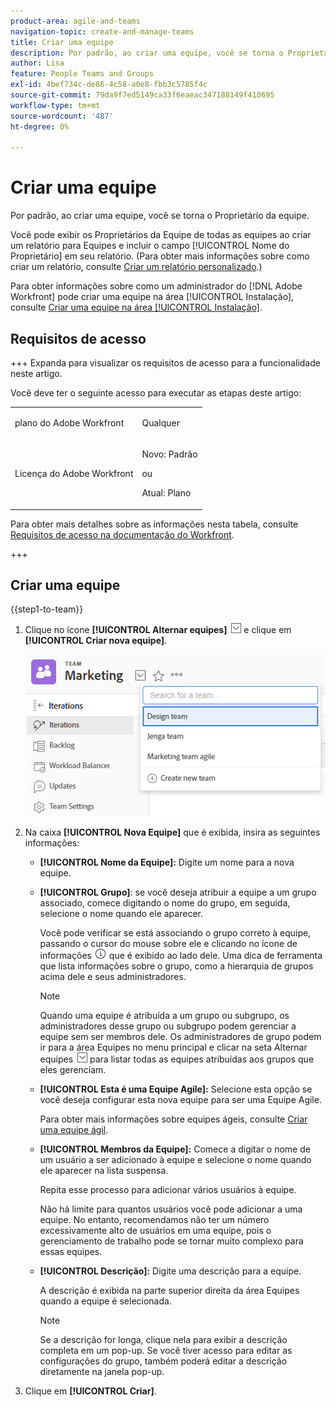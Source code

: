 ```yaml
---
product-area: agile-and-teams
navigation-topic: create-and-manage-teams
title: Criar uma equipe
description: Por padrão, ao criar uma equipe, você se torna o Proprietário da equipe.
author: Lisa
feature: People Teams and Groups
exl-id: 4bef734c-de86-4c58-a0e8-fbb3c5785f4c
source-git-commit: 79da9f7ed5149ca33f6eaeac347188149f410695
workflow-type: tm+mt
source-wordcount: '487'
ht-degree: 0%

---
```


# Criar uma equipe

Por padrão, ao criar uma equipe, você se torna o Proprietário da equipe.

Você pode exibir os Proprietários da Equipe de todas as equipes ao criar um relatório para Equipes e incluir o campo [!UICONTROL Nome do Proprietário] em seu relatório. (Para obter mais informações sobre como criar um relatório, consulte [Criar um relatório personalizado](../../reports-and-dashboards/reports/creating-and-managing-reports/create-custom-report.md).)

Para obter informações sobre como um administrador do [!DNL Adobe Workfront] pode criar uma equipe na área [!UICONTROL Instalação], consulte [Criar uma equipe na área [!UICONTROL Instalação]](../../administration-and-setup/add-users/create-and-manage-teams/create-a-team-from-setup.md).

## Requisitos de acesso

+++ Expanda para visualizar os requisitos de acesso para a funcionalidade neste artigo.

Você deve ter o seguinte acesso para executar as etapas deste artigo:

<table style="table-layout:auto"> 
 <col> 
 <col> 
 <tbody> 
  <tr data-mc-conditions=""> 
   <td role="rowheader"> <p>plano do Adobe Workfront</p> </td> 
   <td>Qualquer</td> 
  </tr> 
  <tr> 
   <td role="rowheader">Licença do Adobe Workfront</td> 
   <td>
   <p>Novo: Padrão</p>
   <p>ou</p>
   <p>Atual: Plano</p></td>
  </tr> 
 </tbody> 
</table>

Para obter mais detalhes sobre as informações nesta tabela, consulte [Requisitos de acesso na documentação do Workfront](/help/quicksilver/administration-and-setup/add-users/access-levels-and-object-permissions/access-level-requirements-in-documentation.md).

+++

## Criar uma equipe

{{step1-to-team}}

1. Clique no ícone **[!UICONTROL Alternar equipes]** ![Ícone Alternar equipe](assets/switch-team-icon.png) e clique em **[!UICONTROL Criar nova equipe]**.

   ![Selecione Criar nova equipe.](assets/create-new-team.png)

1. Na caixa **[!UICONTROL Nova Equipe]** que é exibida, insira as seguintes informações:

   * **[!UICONTROL Nome da Equipe]:** Digite um nome para a nova equipe.
   * **[!UICONTROL Grupo]**: se você deseja atribuir a equipe a um grupo associado, comece digitando o nome do grupo, em seguida, selecione o nome quando ele aparecer.

     Você pode verificar se está associando o grupo correto à equipe, passando o cursor do mouse sobre ele e clicando no ícone de informações ![](assets/info-icon.png) que é exibido ao lado dele. Uma dica de ferramenta que lista informações sobre o grupo, como a hierarquia de grupos acima dele e seus administradores.

     >[!NOTE]
     >
     >Quando uma equipe é atribuída a um grupo ou subgrupo, os administradores desse grupo ou subgrupo podem gerenciar a equipe sem ser membros dele. Os administradores de grupo podem ir para a área Equipes no menu principal e clicar na seta Alternar equipes ![Ícone Alternar equipe](assets/switch-team-icon.png) para listar todas as equipes atribuídas aos grupos que eles gerenciam.

   * **[!UICONTROL Esta é uma Equipe Agile]:** Selecione esta opção se você deseja configurar esta nova equipe para ser uma Equipe Agile.

     Para obter mais informações sobre equipes ágeis, consulte [Criar uma equipe ágil](../../agile/get-started-with-agile-in-workfront/create-an-agile-team.md).

   * **[!UICONTROL Membros da Equipe]:** Comece a digitar o nome de um usuário a ser adicionado à equipe e selecione o nome quando ele aparecer na lista suspensa.

     Repita esse processo para adicionar vários usuários à equipe.

     Não há limite para quantos usuários você pode adicionar a uma equipe. No entanto, recomendamos não ter um número excessivamente alto de usuários em uma equipe, pois o gerenciamento de trabalho pode se tornar muito complexo para essas equipes.

   * **[!UICONTROL Descrição]:** Digite uma descrição para a equipe.

     A descrição é exibida na parte superior direita da área Equipes quando a equipe é selecionada.

     >[!NOTE]
     >
     >Se a descrição for longa, clique nela para exibir a descrição completa em um pop-up. Se você tiver acesso para editar as configurações do grupo, também poderá editar a descrição diretamente na janela pop-up.

1. Clique em **[!UICONTROL Criar]**.
